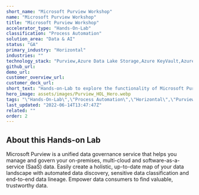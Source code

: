 ```yaml
---
short_name: "Microsoft Purview Workshop"
name: "Microsoft Purview Workshop"
title: "Microsoft Purview Workshop"
accelerator_type: "Hands-On-Lab"
classification: "Process Automation"
solution_area: "Data & AI"
status: "GA"
primary_industry: "Horizontal"
industries: ""
technology_stack: "Purview,Azure Data Lake Storage,Azure KeyVault,Azure SQL,Synapse Analytics"
github_url: 
demo_url: 
customer_overview_url: 
customer_deck_url: 
short_text: "Hands-on-Lab to explore the functionality of Microsoft Purview, a unified data governance service that helps you manage and govern your on-premises, multi-cloud and software-as-a-service (SaaS) data"
hero_image: assets/images/Purview_HOL_Hero.webp
tags: "\"Hands-On-Lab\",\"Process Automation\",\"Horizontal\",\"Purview\",\"Azure Data Lake Storage\",\"Azure KeyVault\",\"Azure SQL\",\"Synapse Analytics\",\"Data & AI\",\"GA\""
last_updated: "2022-06-14T13:47:47Z"
related: ""
order: 2
---
```

## About this Hands-on Lab

Microsoft Purview is a unified data governance service that helps you manage and govern your on-premises, multi-cloud and software-as-a-service (SaaS) data. Easily create a holistic, up-to-date map of your data landscape with automated data discovery, sensitive data classification and end-to-end data lineage. Empower data consumers to find valuable, trustworthy data.